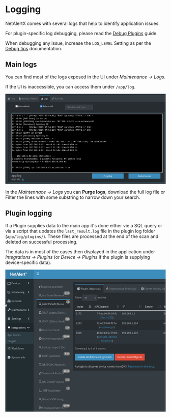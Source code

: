 # Logging

NetAlertX comes with several logs that help to identify application issues. 

For plugin-specific log debugging, please read the [Debug Plugins](./DEBUG_PLUGINS.md) guide.

When debugging any issue, increase the `LOG_LEVEL` Setting as per the [Debug tips](./DEBUG_TIPS.md) documentation.


## Main logs

You can find most of the logs exposed in the UI under _Maintenance -> Logs_. 

If the UI is inaccessible, you can access them under `/app/log`.

![Logs](./img/LOGGING/maintenance_logs.png)

In the _Maintennace -> Logs_ you can **Purge logs**, download the full log file or Filter the lines with some substring to narrow down your search. 

## Plugin logging

If a Plugin supplies data to the main app it's done either vie a SQL query or via a script that updates the `last_result.log` file in the plugin log folder (`app/log/plugins/`). These files are processed at the end of the scan and deleted on successful processing.

The data is in most of the cases then displayed in the application under _Integrations -> Plugins_ (or _Device -> Plugins_ if the plugin is supplying device-specific data). 

![Plugin objects](./img/LOGGING/logging_integrations_plugins.png)

